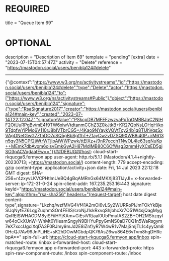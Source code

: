 
# REQUIRED
title = "Queue Item 69"
# OPTIONAL
description = "Description of Item 69"
template = "pending"
[extra]
date = "2023-07-15T04:57:47Z"
activity = "Delete"
reference = "https://mastodon.social/users/benibla124#delete"

---
{"@context":"https://www.w3.org/ns/activitystreams","id":"https://mastodon.social/users/benibla124#delete","type":"Delete","actor":"https://mastodon.social/users/benibla124","to":["https://www.w3.org/ns/activitystreams#Public"],"object":"https://mastodon.social/users/benibla124","signature":{"type":"RsaSignature2017","creator":"https://mastodon.social/users/benibla124#main-key","created":"2023-07-14T22:12:04Z","signatureValue":"PSkcpDB7MFEFzwzvaPxTqGMBBJqC2NIHF2OtUuRPgBv/mE4f9TW6xiwVtdtanmCChZ3Z0kJtkB+KR27QbNsLOHqH/ko9TdpfwYiPMo6V110rJ8bIVTbrCG5+/4Kao9NYaykVQVtTcy24b1q8TUhVqsSxVAgONetGwG7ZfhDO7cSQ5gBbSgffhT+ZfayCwzvDZSQ9XWB8i40P+irM613n5qv3N5CPf2jWtrWTjlpAiWWPzwk/ttEIXz+/9nR7occhTNwOL4Ie63sqNuKp++MEmk7dbAvom6oisvEmkGyA2H87MdlMB80C6OfWsg3zmmHyXCsED5gjSO3pACVqdaatEw=="}}##DEBUG##host: cloud-start-rkqucga6.fermyon.app
user-agent: http.rb/5.1.1 (Mastodon/4.1.4+nightly-20230713; +https://mastodon.social/)
content-length: 779
accept-encoding: gzip
content-type: application/activity+json
date: Fri, 14 Jul 2023 22:12:18 GMT
digest: SHA-256=r4zxyvLKVCPHtlmUeBQ4gBqAMRnGx64MKXj83TIJyJI=
x-forwarded-server: ip-172-31-0-24
spin-client-addr: 167.235.253.16:443
signature: keyId="https://mastodon.social/users/benibla124#main-key",algorithm="rsa-sha256",headers="(request-target) host date digest content-type",signature="Lkzhq/wzfMVG4Vf41A2mOi6vLSy2WURRoPIJmFOkYkBjeSUqNytEZ6LqgZuqhmSOr4FEllS/croNjJ1skRxvqShjbhcXr7O51W4sjQagMygQxREISWHAGDM8yiSFiiHYjKAm+GiEsiVR/aal0UbPmuIAS2ZB+OH2MSbzqyIw64oCkXUnW+WhMt0YIIeamSngyN9BHYuPpyGmNS0aD7CQ1n5WaRsgym7eX7xccUgciXql7A3F0RJmy9mJd2E8iZnf/yR7W4wR1v7MajSmjTL1c4yyQm80HcQJ7Av99JnPLiHE+sK2hDOwMGbdpQK76AsZ6wu864E6vTvm8hgDHRcbpA=="
spin-full-url: https://cloud-start-rkqucga6.fermyon.app/inbox
spin-matched-route: /inbox
x-forwarded-host: cloud-start-rkqucga6.fermyon.app
x-forwarded-port: 443
x-forwarded-proto: https
spin-raw-component-route: /inbox
spin-component-route: /inbox

